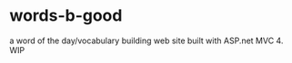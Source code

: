 words-b-good
============

a word of the day/vocabulary building web site built with ASP.net MVC 4. WIP
